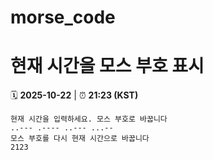 # morse_code
# 현재 시간을 모스 부호 표시
<!-- MORSE_TIME_START -->
🗓️ **2025-10-22** | ⏰ **21:23 (KST)**

```
현재 시간을 입력하세요. 모스 부호로 바꿉니다
..--- .---- ..--- ...--
모스 부호를 다시 현재 시간으로 바꿉니다
2123
```
<!-- MORSE_TIME_END -->
